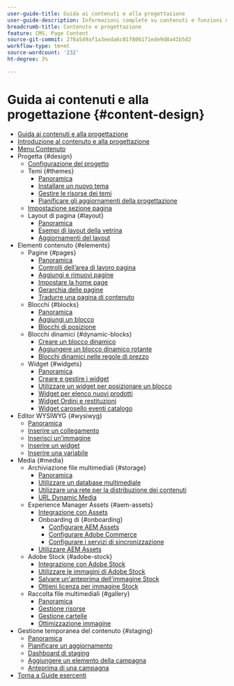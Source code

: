 ```yaml
---
user-guide-title: Guida ai contenuti e alla progettazione
user-guide-description: Informazioni complete su contenuti e funzioni di progettazione per gli amministratori di Adobe Commerce e di Magento Open Source e gli esperti di marketing e-commerce.
breadcrumb-title: Contenuto e progettazione
feature: CMS, Page Content
source-git-commit: 270a549af1a3eeda6c01f806171ede9d8a41b5d2
workflow-type: tm+mt
source-wordcount: '232'
ht-degree: 3%

---
```



# Guida ai contenuti e alla progettazione {#content-design}

- [Guida ai contenuti e alla progettazione](guide-overview.md)
- [Introduzione al contenuto e alla progettazione](introduction.md)
- [Menu Contenuto](content-menu.md)
- Progetta {#design}
   - [Configurazione del progetto](configuration.md)
   - Temi {#themes}
      - [Panoramica](themes.md)
      - [Installare un nuovo tema](theme-install.md)
      - [Gestire le risorse dei temi](theme-assets.md)
      - [Pianificare gli aggiornamenti della progettazione](schedule.md)
   - [Impostazione sezione pagina](page-setup.md)
   - Layout di pagina {#layout}
      - [Panoramica](page-layout.md)
      - [Esempi di layout della vetrina](page-layout-examples.md)
      - [Aggiornamenti del layout](layout-updates.md)
- Elementi contenuto {#elements}
   - Pagine {#pages}
      - [Panoramica](pages.md)
      - [Controlli dell’area di lavoro pagina](pages-workspace.md)
      - [Aggiungi e rimuovi pagine](page-add.md)
      - [Impostare la home page](page-home-new.md)
      - [Gerarchia delle pagine](page-hierarchy.md)
      - [Tradurre una pagina di contenuto](page-translate.md)
   - Blocchi {#blocks}
      - [Panoramica](blocks.md)
      - [Aggiungi un blocco](block-add.md)
      - [Blocchi di posizione](block-position.md)
   - Blocchi dinamici {#dynamic-blocks}
      - [Creare un blocco dinamico](dynamic-blocks.md)
      - [Aggiungere un blocco dinamico rotante](dynamic-blocks-rotate.md)
      - [Blocchi dinamici nelle regole di prezzo](dynamic-blocks-price-rules.md)
   - Widget {#widgets}
      - [Panoramica](widgets.md)
      - [Creare e gestire i widget](widget-create.md)
      - [Utilizzare un widget per posizionare un blocco](widget-static-block.md)
      - [Widget per elenco nuovi prodotti](widget-new-products-list.md)
      - [Widget Ordini e restituzioni](widget-orders-returns.md)
      - [Widget carosello eventi catalogo](widget-event-carousel.md)
- Editor WYSIWYG {#wysiwyg}
   - [Panoramica](editor.md)
   - [Inserire un collegamento](editor-insert-link.md)
   - [Inserisci un&#39;immagine](editor-insert-image.md)
   - [Inserire un widget](editor-widget.md)
   - [Inserire una variabile](editor-insert-variable.md)
- Media {#media}
   - Archiviazione file multimediali {#storage}
      - [Panoramica](media-storage.md)
      - [Utilizzare un database multimediale](media-storage-database.md)
      - [Utilizzare una rete per la distribuzione dei contenuti](media-storage-content-delivery-network.md)
      - [URL Dynamic Media](catalog-urls-dynamic-media.md)
   - Experience Manager Assets {#aem-assets}
      - [Integrazione con Assets](aem-assets.md)
      - Onboarding di {#onboarding}
         - [Configurare AEM Assets](aem-assets-configure-aem.md)
         - [Configurare Adobe Commerce](aem-assets-configure-commerce.md)
         - [Configurare i servizi di sincronizzazione](aem-assets-setup-synchronization.md)
      - [Utilizzare AEM Assets](aem-assets-manage.md)
   - Adobe Stock {#adobe-stock}
      - [Integrazione con Adobe Stock](adobe-stock.md)
      - [Utilizzare le immagini di Adobe Stock](adobe-stock-manage.md)
      - [Salvare un&#39;anteprima dell&#39;immagine Stock](adobe-stock-save-preview.md)
      - [Ottieni licenza per immagine Stock](adobe-stock-license-image.md)
   - Raccolta file multimediali {#gallery}
      - [Panoramica](media-gallery.md)
      - [Gestione risorse](media-gallery-asset-management.md)
      - [Gestione cartelle](media-gallery-folder-management.md)
      - [Ottimizzazione immagine](media-gallery-image-optimization.md)
- Gestione temporanea del contenuto {#staging}
   - [Panoramica](content-staging.md)
   - [Pianificare un aggiornamento](content-staging-scheduled-update.md)
   - [Dashboard di staging](content-staging-dashboard.md)
   - [Aggiungere un elemento della campagna](content-staging-add-item.md)
   - [Anteprima di una campagna](content-staging-preview.md)
- [Torna a Guide esercenti](https://experienceleague.adobe.com/en/docs/commerce-admin/user-guides/home)

